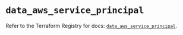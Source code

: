 # `data_aws_service_principal`

Refer to the Terraform Registry for docs: [`data_aws_service_principal`](https://registry.terraform.io/providers/hashicorp/aws/6.13.0/docs/data-sources/service_principal).

